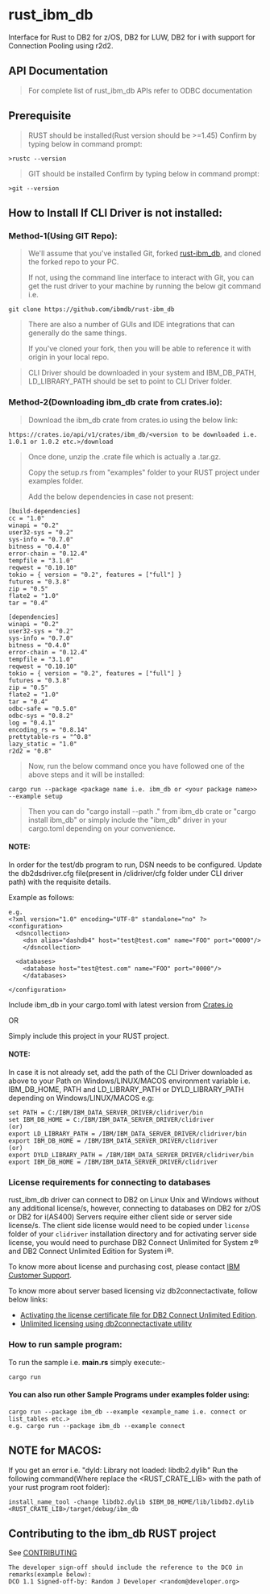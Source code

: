 # rust_ibm_db

Interface for Rust to DB2 for z/OS, DB2 for LUW, DB2 for i with support for Connection Pooling using r2d2.

## API Documentation

> For complete list of rust_ibm_db APIs refer to ODBC documentation

## Prerequisite

> RUST should be installed(Rust version should be >=1.45)
Confirm by typing below in command prompt:

```
>rustc --version

```
> GIT should be installed
Confirm by typing below in command prompt:

```
>git --version
```

## How to Install If CLI Driver is not installed:

### Method-1(Using GIT Repo):
> We'll assume that you've installed Git, forked [rust-ibm_db](https://github.com/ibmdb/rust-ibm_db.git), and cloned the forked repo to your PC.
>
> If not, using the command line interface to interact with Git,
> you can get the rust driver to your machine by running the below git command i.e.
```
git clone https://github.com/ibmdb/rust-ibm_db
```
>
> There are also a number of GUIs and IDE integrations that can generally do the same things.
>
> If you've cloned your fork, then you will be able to reference it with origin in your local repo.

> CLI Driver should be downloaded in your system and IBM_DB_PATH, LD_LIBRARY_PATH should be set to point to CLI Driver folder.
>
### Method-2(Downloading ibm_db crate from crates.io):
> Download the ibm_db crate from crates.io using the below link:
```
https://crates.io/api/v1/crates/ibm_db/<version to be downloaded i.e. 1.0.1 or 1.0.2 etc.>/download
```
> Once done, unzip the .crate file which is actually a .tar.gz.
>
> Copy the setup.rs from "examples" folder to your RUST project under examples folder.
> 
> Add the below dependencies in case not present:
```
[build-dependencies]
cc = "1.0"
winapi = "0.2"
user32-sys = "0.2"
sys-info = "0.7.0"
bitness = "0.4.0"
error-chain = "0.12.4"
tempfile = "3.1.0"
reqwest = "0.10.10"
tokio = { version = "0.2", features = ["full"] }
futures = "0.3.8"
zip = "0.5"
flate2 = "1.0"
tar = "0.4"

[dependencies]
winapi = "0.2"
user32-sys = "0.2"
sys-info = "0.7.0"
bitness = "0.4.0"
error-chain = "0.12.4"
tempfile = "3.1.0"
reqwest = "0.10.10"
tokio = { version = "0.2", features = ["full"] }
futures = "0.3.8"
zip = "0.5"
flate2 = "1.0"
tar = "0.4"
odbc-safe = "0.5.0"
odbc-sys = "0.8.2"
log = "0.4.1"
encoding_rs = "0.8.14"
prettytable-rs = "^0.8"
lazy_static = "1.0"
r2d2 = "0.8"
```
> 
> Now, run the below command once you have followed one of the above steps and it will be installed:
```
cargo run --package <package name i.e. ibm_db or <your package name>> --example setup
```

> Then you can do "cargo install --path ." from ibm_db crate or "cargo install ibm_db" or simply include the "ibm_db" driver in your cargo.toml depending on your convenience. 

#### NOTE: 

In order for the test/db program to run, DSN needs to be configured. 
Update the db2dsdriver.cfg file(present in /clidriver/cfg folder under CLI driver path) with the requisite details.

Example as follows:
```
e.g.
<?xml version="1.0" encoding="UTF-8" standalone="no" ?>
<configuration>
  <dsncollection>
	<dsn alias="dashdb4" host="test@test.com" name="FOO" port="0000"/>
	</dsncollection>

  <databases>
	<database host="test@test.com" name="FOO" port="0000"/>
	</databases>

</configuration>
```

Include ibm_db in your cargo.toml with latest version from [Crates.io](https://crates.io/crates/ibm_db)

OR 

Simply include this project in your RUST project.

#### NOTE:

In case it is not already set, add the path of the CLI Driver downloaded as above to your Path on
Windows/LINUX/MACOS environment variable i.e. IBM_DB_HOME, PATH and LD_LIBRARY_PATH or DYLD_LIBRARY_PATH depending on Windows/LINUX/MACOS
e.g:
```
set PATH = C:/IBM/IBM_DATA_SERVER_DRIVER/clidriver/bin
set IBM_DB_HOME = C:/IBM/IBM_DATA_SERVER_DRIVER/clidriver
(or)
export LD_LIBRARY_PATH = /IBM/IBM_DATA_SERVER_DRIVER/clidriver/bin
export IBM_DB_HOME = /IBM/IBM_DATA_SERVER_DRIVER/clidriver
(or)
export DYLD_LIBRARY_PATH = /IBM/IBM_DATA_SERVER_DRIVER/clidriver/bin
export IBM_DB_HOME = /IBM/IBM_DATA_SERVER_DRIVER/clidriver
```

### <a name="Licenserequirements"></a> License requirements for connecting to databases

rust_ibm_db driver can connect to DB2 on Linux Unix and Windows without any additional license/s, however, connecting to databases on DB2 for z/OS or DB2 for i(AS400) Servers require either client side or server side license/s. The client side license would need to be copied under `license` folder of your `clidriver` installation directory and for activating server side license, you would need to purchase DB2 Connect Unlimited for System z® and DB2 Connect Unlimited Edition for System i®.

To know more about license and purchasing cost, please contact [IBM Customer Support](http://www-05.ibm.com/support/operations/zz/en/selectcountrylang.html).

To know more about server based licensing viz db2connectactivate, follow below links:
* [Activating the license certificate file for DB2 Connect Unlimited Edition](https://www.ibm.com/developerworks/community/blogs/96960515-2ea1-4391-8170-b0515d08e4da/entry/unlimited_licensing_in_non_java_drivers_using_db2connectactivate_utlility1?lang=en).
* [Unlimited licensing using db2connectactivate utility](https://www.ibm.com/developerworks/community/blogs/96960515-2ea1-4391-8170-b0515d08e4da/entry/unlimited_licensing_in_non_java_drivers_using_db2connectactivate_utlility1?lang=en.)

### How to run sample program:

To run the sample i.e. **main.rs** simply execute:- 

```
cargo run
```
#### You can also run other Sample Programs under examples folder using:
```
cargo run --package ibm_db --example <example_name i.e. connect or list_tables etc.>
e.g. cargo run --package ibm_db --example connect
```
## NOTE for MACOS:
If you get an error i.e. "dyld: Library not loaded: libdb2.dylib"
Run the following command(Where replace the <RUST_CRATE_LIB> with the path of your rust program root folder):

```
install_name_tool -change libdb2.dylib $IBM_DB_HOME/lib/libdb2.dylib <RUST_CRATE_LIB>/target/debug/ibm_db

```

<a name='contributing-to-the-ibm_db-RUST-project'></a>
## Contributing to the ibm_db RUST project

See [CONTRIBUTING](https://github.com/ibmdb/rust-ibm_db/blob/main/CONTRIBUTING.md)

```
The developer sign-off should include the reference to the DCO in remarks(example below):
DCO 1.1 Signed-off-by: Random J Developer <random@developer.org>
```